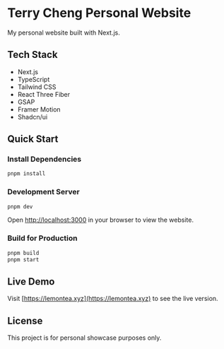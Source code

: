# Terry Cheng Personal Website

My personal website built with Next.js.

## Tech Stack

- Next.js
- TypeScript
- Tailwind CSS
- React Three Fiber
- GSAP
- Framer Motion
- Shadcn/ui

## Quick Start

### Install Dependencies

```bash
pnpm install
```

### Development Server

```bash
pnpm dev
```

Open [http://localhost:3000](http://localhost:3000) in your browser to view the website.

### Build for Production

```bash
pnpm build
pnpm start
```

## Live Demo

Visit [https://lemontea.xyz](https://lemontea.xyz) to see the live version.

## License

This project is for personal showcase purposes only.
